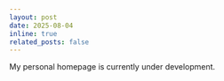 ```yaml
---
layout: post
date: 2025-08-04
inline: true
related_posts: false
---
```


My personal homepage is currently under development.

